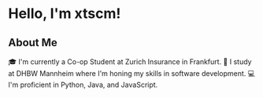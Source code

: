 # Hello, I'm xtscm!

## About Me

🎓 I'm currently a Co-op Student at Zurich Insurance in Frankfurt.
🏫 I study at DHBW Mannheim where I'm honing my skills in software development.
💻 I'm proficient in Python, Java, and JavaScript.
